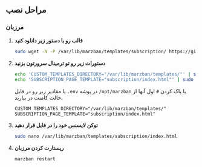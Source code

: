 ## مراحل نصب

### مرزبان

1. **قالب رو با دستور زیر دانلود کنید**
   ```sh
   sudo wget -N -P /var/lib/marzban/templates/subscription/ https://github.com/MR-MKZ/template-loader/releases/download/v1.0.0/index.html
   ```

2. **دستورات زیر رو تو ترمینال سرورتون بزنید**
   ```sh
   echo 'CUSTOM_TEMPLATES_DIRECTORY="/var/lib/marzban/templates/"' | sudo tee -a /opt/marzban/.env
   echo 'SUBSCRIPTION_PAGE_TEMPLATE="subscription/index.html"' | sudo tee -a /opt/marzban/.env
   ```
   یا مقادیر زیر رو در فایل `.env` در پوشه `/opt/marzban` با پاک کردن `#` اول آنها از حالت کامنت در بیارید.
   ```
   CUSTOM_TEMPLATES_DIRECTORY="/var/lib/marzban/templates/"
   SUBSCRIPTION_PAGE_TEMPLATE="subscription/index.html"
   ```

3. **توکن لایسنس خود را در فایل قرار دهید**
   ```sh
   sudo nano /var/lib/marzban/templates/subscription/index.html
   ```

4. **ریستارت کردن مرزبان**
   ```sh
   marzban restart
   ```